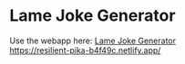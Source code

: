 # Lame Joke Generator

Use the webapp here: [Lame Joke Generator](https://resilient-pika-b4f49c.netlify.app/) <br>
https://resilient-pika-b4f49c.netlify.app/

